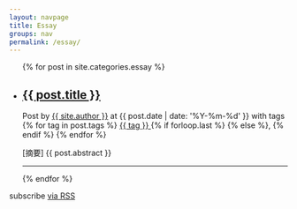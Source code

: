 ```yaml
---
layout: navpage
title: Essay
groups: nav
permalink: /essay/
---
```


<div class="home">

  <ul class="post-list">
    <div class="post_header_blank"></div>
    <!--hr class="hrstyle">
    <div class="post_header_blank"></div-->
    {% for post in site.categories.essay %}
      <!--  div class="general_block"  -->
      <div>
        <li>
          <h2 class="my-post-title">
              <a class="post-link" href="{{ post.url | prepend: site.baseurl }}">{{ post.title }}</a>
          </h2>
          <span class="post-meta">
            Post by <a href="/about/">{{ site.author }}</a> 
            at {{ post.date | date: '%Y-%m-%d' }} 
            with tags 
            {% for tag in post.tags %}
              <a href="{{ site.tags_path }}#{{ tag }}" rel="nofollow">
                {{ tag }}
              </a>
              {% if forloop.last %}
              {% else %}, {% endif %}
            {% endfor %}
          </span>
          <br>
          <p class="my-abstract"> [摘要] {{ post.abstract }} </p>       
        </li>
      </div>
      <div class="post_header_blank"></div>
      <hr class="hrstyle">
      <div class="post_header_blank"></div>
    {% endfor %}
  </ul>

  <p class="rss-subscribe">subscribe <a href="{{ "/feed.xml" | prepend: site.baseurl }}">via RSS</a></p>

</div>

